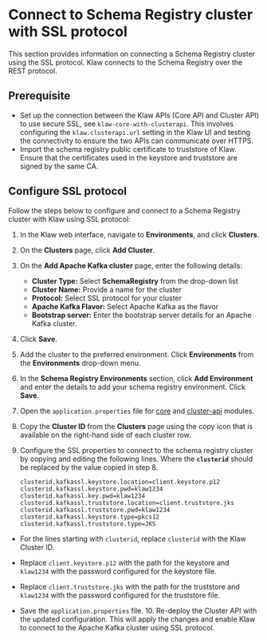 # Connect to Schema Registry cluster with SSL protocol

This section provides information on connecting a Schema Registry cluster using the SSL protocol. Klaw connects to the
Schema Registry over the REST protocol.

## Prerequisite

- Set up the connection between the Klaw APIs (Core API and Cluster
  API) to use secure SSL, see
  `klaw-core-with-clusterapi`. This
  involves configuring the `klaw.clusterapi.url` setting in the Klaw
  UI and testing the connectivity to ensure the two APIs can
  communicate over HTTPS.
- Import the schema registry public certificate to truststore of Klaw.
  Ensure that the certificates used in the keystore and truststore are
  signed by the same CA.

## Configure SSL protocol

Follow the steps below to configure and connect to a Schema Registry
cluster with Klaw using SSL protocol:

1.  In the Klaw web interface, navigate to **Environments**, and click
    **Clusters**.
2.  On the **Clusters** page, click **Add Cluster**.
3.  On the **Add Apache Kafka cluster** page, enter the following details:

    - **Cluster Type:** Select **SchemaRegistry** from the drop-down list
    - **Cluster Name:** Provide a name for the cluster
    - **Protocol:** Select SSL protocol for your cluster
    - **Apache Kafka Flavor:** Select Apache Kafka as the flavor
    - **Bootstrap server:** Enter the bootstrap server details for an
      Apache Kafka cluster.

4.  Click **Save**.
5.  Add the cluster to the preferred environment. Click **Environments**
    from the **Environments** drop-down menu.
6.  In the **Schema Registry Environments** section, click **Add
    Environment** and enter the details to add your schema registry
    environment. Click **Save**.
7.  Open the `application.properties` file for [core](https://github.com/aiven/klaw/tree/main/core)
    and [cluster-api](https://github.com/aiven/klaw/tree/main/cluster-api) modules.

8.  Copy the **Cluster ID** from the **Clusters** page using the copy
    icon that is available on the right-hand side of each cluster
    row.

9.  Configure the SSL properties to connect to the schema registry cluster
    by copying and editing the following lines. Where the **`clusterid`**
    should be replaced by the value copied in step 8.

        clusterid.kafkassl.keystore.location=client.keystore.p12
        clusterid.kafkassl.keystore.pwd=klaw1234
        clusterid.kafkassl.key.pwd=klaw1234
        clusterid.kafkassl.truststore.location=client.truststore.jks
        clusterid.kafkassl.truststore.pwd=klaw1234
        clusterid.kafkassl.keystore.type=pkcs12
        clusterid.kafkassl.truststore.type=JKS

- For the lines starting with `clusterid`, replace `clusterid` with
  the Klaw Cluster ID.
- Replace `client.keystore.p12` with the path for the keystore and
  `klaw1234` with the password configured for the keystore file.
- Replace `client.truststore.jks` with the path for the truststore and
  `klaw1234` with the password configured for the truststore file.

- Save the `application.properties` file. 10. Re-deploy the Cluster API
  with the updated configuration. This will apply the changes and enable
  Klaw to connect to the Apache Kafka cluster using SSL protocol.
